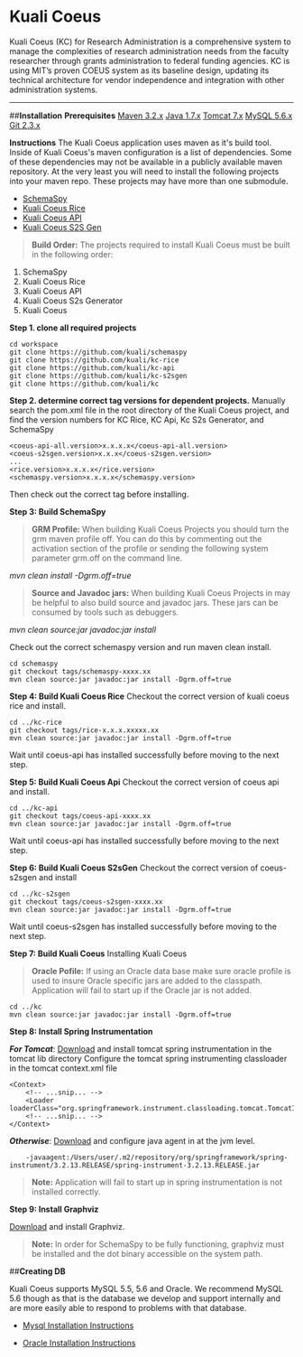 **Kuali Coeus**
==
Kuali Coeus (KC) for Research Administration is a comprehensive system to manage the complexities of research administration needs from the faculty researcher through grants administration to federal funding agencies. KC is using MIT’s proven COEUS system as its baseline design, updating its technical architecture for vendor independence and integration with other administration systems.

----------
##**Installation**
**Prerequisites**
[Maven 3.2.x][1]
[Java 1.7.x][2]
[Tomcat 7.x][3]
[MySQL 5.6.x][4]
[Git 2.3.x][5]

**Instructions**
The Kuali Coeus application uses maven as it's build tool.  Inside of Kuali Coeus's maven configuration is a list of dependencies.  Some of these dependencies may not be available in a publicly available maven repository.  At the very least you will need to install the following projects into your maven repo.  These projects may have more than one submodule.

* [SchemaSpy](https://github.com/kuali/schemaspy)
* [Kuali Coeus Rice](https://github.com/kuali/kc-rice)
* [Kuali Coeus API](https://github.com/kuali/kc-api)
* [Kuali Coeus S2S Gen](https://github.com/kuali/kc-s2sgen)


> **Build Order:** The projects required to install Kuali Coeus must be built in the following order:
 1. SchemaSpy
 2. Kuali Coeus Rice
 3. Kuali Coeus API
 4. Kuali Coeus S2s Generator
 5. Kuali Coeus 

**Step 1. clone all required projects**
```
cd workspace
git clone https://github.com/kuali/schemaspy
git clone https://github.com/kuali/kc-rice
git clone https://github.com/kuali/kc-api
git clone https://github.com/kuali/kc-s2sgen
git clone https://github.com/kuali/kc
```
**Step 2. determine correct tag versions for dependent projects.**
Manually search the pom.xml file in the root directory of the Kuali Coeus project, and find the version numbers for KC Rice, KC Api, Kc S2s Generator, and SchemaSpy

```
<coeus-api-all.version>x.x.x.x</coeus-api-all.version>
<coeus-s2sgen.version>x.x.x</coeus-s2sgen.version>
...
<rice.version>x.x.x.x</rice.version>
<schemaspy.version>x.x.x.x</schemaspy.version>
```

Then check out the correct tag before installing.

**Step 3: Build SchemaSpy**
> **GRM Profile:** When building Kuali Coeus Projects you should turn the grm maven profile off.  You can do this by commenting out the activation section of the profile or sending the following system parameter grm.off on the command line. 
> 
*mvn clean install -Dgrm.off=true*

> **Source and Javadoc jars:** When building Kuali Coeus Projects in may be helpful to also build source and javadoc jars.  These jars can be consumed by tools such as debuggers. 
>
*mvn clean source:jar javadoc:jar install*

Check out the correct schemaspy version and run maven clean install.
```
cd schemaspy
git checkout tags/schemaspy-xxxx.xx
mvn clean source:jar javadoc:jar install -Dgrm.off=true
```

**Step 4: Build Kuali Coeus Rice**
Checkout the correct version of kuali coeus rice and install.
```
cd ../kc-rice
git checkout tags/rice-x.x.x.xxxxx.xx
mvn clean source:jar javadoc:jar install -Dgrm.off=true 
```

Wait until coeus-api has installed successfully before moving to the next step.

**Step 5: Build Kuali Coeus Api**
Checkout the correct version of coeus api and install.
```
cd ../kc-api
git checkout tags/coeus-api-xxxx.xx
mvn clean source:jar javadoc:jar install -Dgrm.off=true 
```

Wait until coeus-api has installed successfully before moving to the next step.

**Step 6: Build Kuali Coeus S2sGen**
Checkout the correct version of coeus-s2sgen and install
```
cd ../kc-s2sgen
git checkout tags/coeus-s2sgen-xxxx.xx
mvn clean source:jar javadoc:jar install -Dgrm.off=true 
```

Wait until coeus-s2sgen has installed successfully before moving to the next step.

**Step 7: Build Kuali Coeus**
Installing Kuali Coeus
> **Oracle Pofile:** If using an Oracle data base make sure oracle profile is used to insure Oracle specific jars are added to the classpath.  Application will fail to start up if the Oracle jar is not added.

```
cd ../kc
mvn clean source:jar javadoc:jar install -Dgrm.off=true
```

**Step 8: Install Spring Instrumentation**

***For Tomcat***: 
	[Download][6] and install tomcat spring instrumentation in the tomcat lib directory
    Configure the tomcat spring instrumenting classloader in the tomcat context.xml file
    
```
<Context>
    <!-- ...snip... -->
    <Loader loaderClass="org.springframework.instrument.classloading.tomcat.TomcatInstrumentableClassLoader"/>
    <!-- ...snip... -->
</Context>
``` 

***Otherwise***:
	[Download][7] and configure java agent in at the jvm level.
```
	-javaagent:/Users/user/.m2/repository/org/springframework/spring-instrument/3.2.13.RELEASE/spring-instrument-3.2.13.RELEASE.jar
``` 

>**Note:** Application will fail to start up in spring instrumentation is not installed correctly.

**Step 9: Install Graphviz**

[Download][8] and install Graphviz.

>**Note:** In order for SchemaSpy to be fully functioning, graphviz must be installed and the dot binary accessible on the system path.

##**Creating DB**

Kuali Coeus supports MySQL 5.5, 5.6 and Oracle. We recommend MySQL 5.6 though as that is the database we develop and support internally and are more easily able to respond to problems with that database.

* [Mysql Installation Instructions](coeus-db/coeus-db-sql/src/main/resources/co/kuali/coeus/data/migration/sql/mysql/README)
* [Oracle Installation Instructions](coeus-db/coeus-db-sql/src/main/resources/co/kuali/coeus/data/migration/sql/oracle/README)


  [1]: http://maven.apache.org/download.cgi
  [2]: http://www.oracle.com/technetwork/java/javase/downloads/jdk7-downloads-1880260.html
  [3]: https://tomcat.apache.org/download-70.cgi
  [4]: http://dev.mysql.com/downloads/mysql/
  [5]: http://git-scm.com/downloads
  [6]: http://mvnrepository.com/artifact/org.springframework/spring-instrument-tomcat/3.2.13.RELEASE
  [7]: http://mvnrepository.com/artifact/org.springframework/spring-instrument/3.2.13.RELEASE
  [8]: http://www.graphviz.org/Download..php
